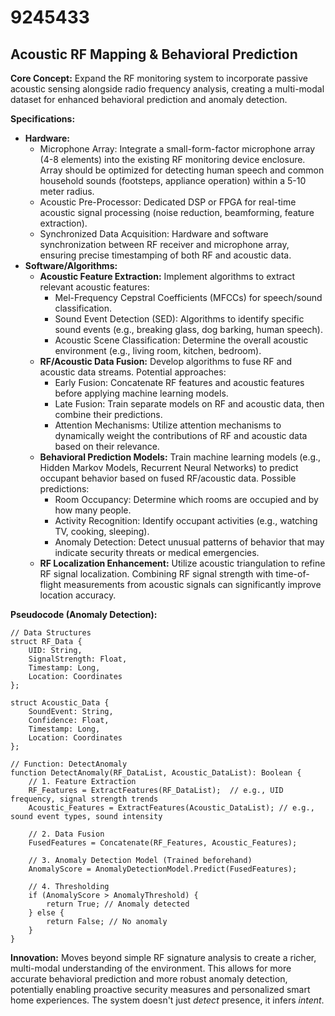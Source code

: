 # 9245433

## Acoustic RF Mapping & Behavioral Prediction

**Core Concept:** Expand the RF monitoring system to incorporate passive acoustic sensing alongside radio frequency analysis, creating a multi-modal dataset for enhanced behavioral prediction and anomaly detection.

**Specifications:**

*   **Hardware:**
    *   Microphone Array: Integrate a small-form-factor microphone array (4-8 elements) into the existing RF monitoring device enclosure.  Array should be optimized for detecting human speech and common household sounds (footsteps, appliance operation) within a 5-10 meter radius.
    *   Acoustic Pre-Processor: Dedicated DSP or FPGA for real-time acoustic signal processing (noise reduction, beamforming, feature extraction).
    *   Synchronized Data Acquisition: Hardware and software synchronization between RF receiver and microphone array, ensuring precise timestamping of both RF and acoustic data.
*   **Software/Algorithms:**
    *   **Acoustic Feature Extraction:** Implement algorithms to extract relevant acoustic features:
        *   Mel-Frequency Cepstral Coefficients (MFCCs) for speech/sound classification.
        *   Sound Event Detection (SED): Algorithms to identify specific sound events (e.g., breaking glass, dog barking, human speech).
        *   Acoustic Scene Classification:  Determine the overall acoustic environment (e.g., living room, kitchen, bedroom).
    *   **RF/Acoustic Data Fusion:** Develop algorithms to fuse RF and acoustic data streams.  Potential approaches:
        *   Early Fusion: Concatenate RF features and acoustic features before applying machine learning models.
        *   Late Fusion: Train separate models on RF and acoustic data, then combine their predictions.
        *   Attention Mechanisms: Utilize attention mechanisms to dynamically weight the contributions of RF and acoustic data based on their relevance.
    *   **Behavioral Prediction Models:** Train machine learning models (e.g., Hidden Markov Models, Recurrent Neural Networks) to predict occupant behavior based on fused RF/acoustic data. Possible predictions:
        *   Room Occupancy:  Determine which rooms are occupied and by how many people.
        *   Activity Recognition: Identify occupant activities (e.g., watching TV, cooking, sleeping).
        *   Anomaly Detection:  Detect unusual patterns of behavior that may indicate security threats or medical emergencies.
    *   **RF Localization Enhancement:** Utilize acoustic triangulation to refine RF signal localization.  Combining RF signal strength with time-of-flight measurements from acoustic signals can significantly improve location accuracy.

**Pseudocode (Anomaly Detection):**

```
// Data Structures
struct RF_Data {
    UID: String,
    SignalStrength: Float,
    Timestamp: Long,
    Location: Coordinates
};

struct Acoustic_Data {
    SoundEvent: String,
    Confidence: Float,
    Timestamp: Long,
    Location: Coordinates
};

// Function: DetectAnomaly
function DetectAnomaly(RF_DataList, Acoustic_DataList): Boolean {
    // 1. Feature Extraction
    RF_Features = ExtractFeatures(RF_DataList);  // e.g., UID frequency, signal strength trends
    Acoustic_Features = ExtractFeatures(Acoustic_DataList); // e.g., sound event types, sound intensity

    // 2. Data Fusion
    FusedFeatures = Concatenate(RF_Features, Acoustic_Features);

    // 3. Anomaly Detection Model (Trained beforehand)
    AnomalyScore = AnomalyDetectionModel.Predict(FusedFeatures);

    // 4. Thresholding
    if (AnomalyScore > AnomalyThreshold) {
        return True; // Anomaly detected
    } else {
        return False; // No anomaly
    }
}
```

**Innovation:** Moves beyond simple RF signature analysis to create a richer, multi-modal understanding of the environment. This allows for more accurate behavioral prediction and more robust anomaly detection, potentially enabling proactive security measures and personalized smart home experiences. The system doesn't just *detect* presence, it infers *intent*.